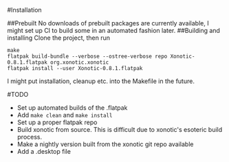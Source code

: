 #Installation

##Prebuilt
No downloads of prebuilt packages are currently available, I might set up CI to build some in an automated fashion later.
##Building and installing
Clone the project, then run
```
make
flatpak build-bundle --verbose --ostree-verbose repo Xonotic-0.8.1.flatpak org.xonotic.xonotic
flatpak install --user Xonotic-0.8.1.flatpak
```
I might put installation, cleanup etc. into the Makefile in the future.



#TODO
* Set up automated builds of the .flatpak
* Add `make clean` and `make install`
* Set up a proper flatpak repo
* Build xonotic from source. This is difficult due to xonotic's esoteric build process.
* Make a nightly version built from the xonotic git repo available
* Add a .desktop file

